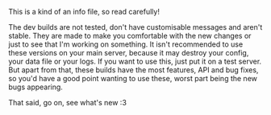 This is a kind of an info file, so read carefully!

The dev builds are not tested, don't have customisable messages and aren't stable. They are made to make you comfortable with the new changes
or just to see that I'm working on something. It isn't recommended to use these versions on your main server, because it may destroy your config,
your data file or your logs. If you want to use this, just put it on a test server. But apart from that, these builds have the most
features, API and bug fixes, so you'd have a good point wanting to use these, worst part being the new bugs appearing.

That said, go on, see what's new :3
